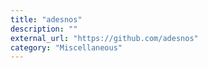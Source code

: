 ```yaml
---
title: "adesnos"
description: ""
external_url: "https://github.com/adesnos"
category: "Miscellaneous"
---
```


